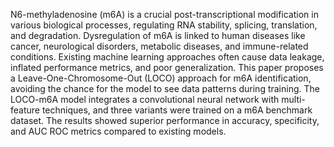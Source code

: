 N6-methyladenosine (m6A) is a crucial post-transcriptional modification in various biological processes, regulating RNA stability, splicing, translation, and degradation. Dysregulation of m6A is linked to human diseases like cancer, neurological disorders, metabolic diseases, and immune-related conditions. Existing machine learning approaches often cause data leakage, inflated performance metrics, and poor generalization. This paper proposes a Leave-One-Chromosome-Out (LOCO) approach for m6A identification, avoiding the chance for the model to see data patterns during training. The LOCO-m6A model integrates a convolutional neural network with multi-feature techniques, and three variants were trained on a m6A benchmark dataset. The results showed superior performance in accuracy, specificity, and AUC ROC metrics compared to existing models.
